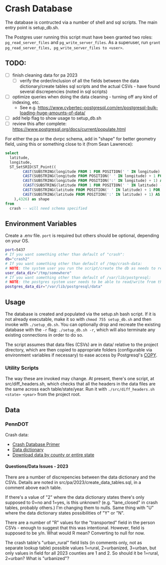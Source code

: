 # Crash Database

The database is contructed via a number of shell and sql scripts. The main entry point is setup_db.sh.

The Postgres user running this script must have been granted two roles: `pg_read_server_files` and `pg_write_server_files`. As a superuser, run `grant pg_read_server_files, pg_write_server_files to <user>`.

## TODO:

- [ ] finish cleaning data for pa 2023
  - [ ] verify the order/inclusion of all the fields between the data dictionary/create tables sql scripts and the actual CSVs - have found several discrepencies (noted in sql scripts)
- [ ] optimize queries when doing the data cleaning - turning off any kind of indexing, etc.
  - See e.g. <https://www.cybertec-postgresql.com/en/postgresql-bulk-loading-huge-amounts-of-data/> 
- [ ] add help flag to show usage to setup_db.sh
- [ ] review this after complete: <https://www.postgresql.org/docs/current/populate.html>

For either the pa or the dvrpc schema, add in "shape" for better geometry field, using this or something close to it (from Sean Lawrence):

```sql
select 
  latitude, 
  longitude,
  ST_SetSRID(ST_Point((
        CAST(SUBSTRING(longitude FROM 1 FOR POSITION(' ' IN longitude) - 1) AS NUMERIC) + 
        CAST(SUBSTRING(longitude FROM POSITION(' ' IN longitude) + 1 FOR POSITION(':' IN longitude) - POSITION(' ' IN longitude) - 1) AS NUMERIC) / 60 + 
        CAST(SUBSTRING(longitude FROM POSITION(':' IN longitude) + 1) AS NUMERIC) / 3600) * -1,
        (CAST(SUBSTRING(latitude FROM 1 FOR POSITION(' ' IN latitude) - 1) AS NUMERIC) + 
        CAST(SUBSTRING(latitude FROM POSITION(' ' IN latitude) + 1 FOR POSITION(':' IN latitude) - POSITION(' ' IN latitude) - 1) AS NUMERIC) / 60 + 
        CAST(SUBSTRING(latitude FROM POSITION(':' IN latitude) + 1) AS NUMERIC) / 3600)
    ),4326) as shape
from 
  crash -- will need schema specified
```

## Environment Variables

Create a .env file. `port` is required but others should be optional, depending on your OS.
```sh
port=5437
# If you want something other than default of "crash":
db="crash2"
# If you want something other than default of /tmp/crash-data:
# NOTE: the system user you run the script/create the db as needs to read/write from this directory.
user_data_dir="/tmp/somewhere"
# If you want something other than default of /var/lib/postgresql:
# NOTE: the postgres system user needs to be able to read/write from this directory.
postgres_data_dir="/var/lib/postgresql/data" 
```

## Usage

The database is created and populated via the setup.sh bash script. If it is not already executable, make it so with `chmod 755 setup_db.sh` and then invoke with `./setup_db.sh`. You can optionally drop and recreate the existing database with the `-r` flag: `./setup_db.sh -r`, which will also terminate any existing connections in order to do so.

The script assumes that data files (CSVs) are in data/ relative to the project directory, which are then copied to appropriate folders (configurable via environment variables if necessary) to ease access by Postgresql's <a href="https://www.postgresql.org/docs/17/sql-copy.html">COPY</a>.

### Utility Scripts

The way these are invoked may change. At present, there's one script, at src/diff_headers.sh, which checks that all the headers in the data files are the same across each table/state/year. Run it with `./src/diff_headers.sh <state> <year>` from the project root.

## Data

### PennDOT

Crash data:
  - [Crash Database Primer](https://gis.penndot.gov/gishub/crashZip/OPEN%20DATA%20PORTAL%20Database%20Primer%2010-16.pdf)
  - [Data dictionary](https://gis.penndot.gov/gishub/crashZip/Open%20Data%20Portal%20Data%20Dictionary%20(07-24).pdf)
  - [Download data by county or entire state](https://pennshare.maps.arcgis.com/apps/webappviewer/index.html?id=8fdbf046e36e41649bbfd9d7dd7c7e7e)

#### Questions/Data Issues - 2023

There are a number of discrepencies between the data dictionary and the CSVs. Details are noted in src/pa/2023/create_data_tables.sql, in a comment above each table.

If there's a value of "2" where the data dictionary states there's only supposed to 0=no and 1=yes, is this unknown? (e.g. "lane_closed" in crash tables, probably others.) I'm changing them to nulls. Same thing with "U" where the data dictionary states possibilities of "Y" or "N". 

There are a number of "R" values for the "transported" field in the person CSVs - enough to suggest that this was intentional. However, field is supposed to be y/n. What would R mean? Converting to null for now.

The crash table's "urban_rural" field lists (in comments only, not as separate lookup table) possible values 1=rural, 2=urbanized, 3=urban, but only values in field for all 2023 counties are 1 and 2. So should it be 1=rural, 2=urban? What is "urbanized"?


